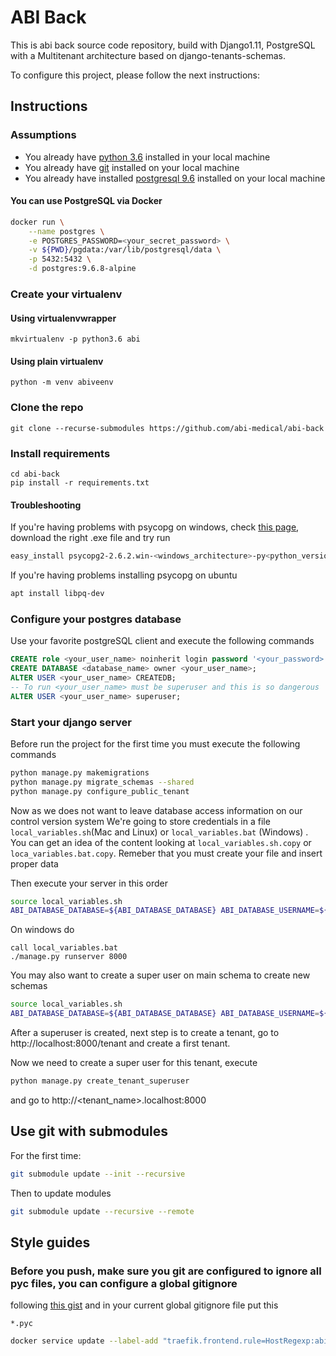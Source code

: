 # ABI Back

This is abi back source code repository, build with Django1.11, PostgreSQL with a Multitenant architecture based on django-tenants-schemas.

To configure this project, please follow the next instructions:

## Instructions

### Assumptions

- You already have [python 3.6](https://www.python.org/downloads/) installed in your local machine
- You already have [git](https://git-scm.com/downloads) installed on your local machine
- You already have installed [postgresql 9.6](https://www.postgresql.org/download/) installed on your local machine

#### You can use PostgreSQL via Docker

```bash
docker run \
    --name postgres \
    -e POSTGRES_PASSWORD=<your_secret_password> \
    -v ${PWD}/pgdata:/var/lib/postgresql/data \
    -p 5432:5432 \
    -d postgres:9.6.8-alpine
```

### Create your virtualenv

#### Using virtualenvwrapper
```shell
mkvirtualenv -p python3.6 abi 
```

#### Using plain virtualenv
```shell
python -m venv abiveenv
```

### Clone the repo
```shell
git clone --recurse-submodules https://github.com/abi-medical/abi-back
```

### Install requirements
```
cd abi-back
pip install -r requirements.txt
```

#### Troubleshooting
If you're having problems with psycopg on windows, check [this page](http://www.stickpeople.com/projects/python/win-psycopg/), 
download the right .exe file and try run
  
```bash
easy_install psycopg2-2.6.2.win-<windows_architecture>-py<python_version>-pg9.5.3-release.exe
```

If you're having problems installing psycopg on ubuntu
```bash
apt install libpq-dev
```

### Configure your postgres database

Use your favorite postgreSQL client and execute the following commands 

```sql
CREATE role <your_user_name> noinherit login password '<your_password>';
CREATE DATABASE <database_name> owner <your_user_name>;
ALTER USER <your_user_name> CREATEDB;
-- To run <your_user_name> must be superuser and this is so dangerous
ALTER USER <your_user_name> superuser;
```

### Start your django server

Before run the project for the first time you must execute the following commands

```bash
python manage.py makemigrations
python manage.py migrate_schemas --shared
python manage.py configure_public_tenant
```

Now as we does not want to leave database access information on our control version system
We're going to store credentials in a file `local_variables.sh`(Mac and Linux) or `local_variables.bat` (Windows) . You can get an idea of the content
looking at `local_variables.sh.copy` or `loca_variables.bat.copy`. Remeber that you must create your file and insert proper data

Then execute your server in this order


```bash
source local_variables.sh
ABI_DATABASE_DATABASE=${ABI_DATABASE_DATABASE} ABI_DATABASE_USERNAME=${ABI_DATABASE_USERNAME} ABI_DATABASE_PASSWORD=${ABI_DATABASE_PASSWORD} ./manage.py runserver 8000
```

On windows do
```
call local_variables.bat
./manage.py runserver 8000
```

You may also want to create a super user on main schema to create new schemas

```bash
source local_variables.sh
ABI_DATABASE_DATABASE=${ABI_DATABASE_DATABASE} ABI_DATABASE_USERNAME=${ABI_DATABASE_USERNAME} ABI_DATABASE_PASSWORD=${ABI_DATABASE_PASSWORD} ./manage.py createsuperuser
```

After a superuser is created, next step is to create a tenant, go to http://localhost:8000/tenant and create a first tenant.

Now we need to create a super user for this tenant, execute

```bash
python manage.py create_tenant_superuser
```

and go to http://<tenant_name>.localhost:8000


## Use git with submodules

For the first time:

```bash
git submodule update --init --recursive
```

Then to update modules
```bash
git submodule update --recursive --remote
```

## Style guides

### Before you push, make sure you git are configured to ignore all pyc files, you can configure a global gitignore 
following [this gist](https://gist.github.com/subfuzion/db7f57fff2fb6998a16c) and in your current global gitignore file put this

```
*.pyc
```


```bash
docker service update --label-add "traefik.frontend.rule=HostRegexp:abi.contraslash.com, {subdomain:[a-z0-9]+}.abi.contraslash.com" abi
```
